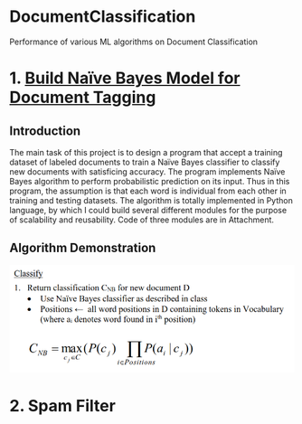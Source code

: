 # DocumentClassification
Performance of various ML algorithms on Document Classification

# 1. [Build Naïve Bayes Model for Document Tagging](https://github.com/whatisname/DocumentClassification/tree/master/multipleTags)

## Introduction

The main task of this project is to design a program that accept a training dataset of labeled documents to train a Naïve Bayes classifier to classify new documents with satisficing accuracy. The program implements Naïve Bayes algorithm to perform probabilistic prediction on its input. Thus in this program, the assumption is that each word is individual from each other in training and testing datasets. The algorithm is totally implemented in Python language, by which I could build several different modules for the purpose of scalability and reusability. Code of three modules are in Attachment.

## Algorithm Demonstration
![Classifier Image](multipleTags/backup/img/1.png)


# 2. Spam Filter
